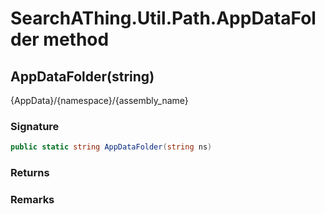 # SearchAThing.Util.Path.AppDataFolder method
## AppDataFolder(string)
{AppData}/{namespace}/{assembly_name}

### Signature
```csharp
public static string AppDataFolder(string ns)
```
### Returns

### Remarks

